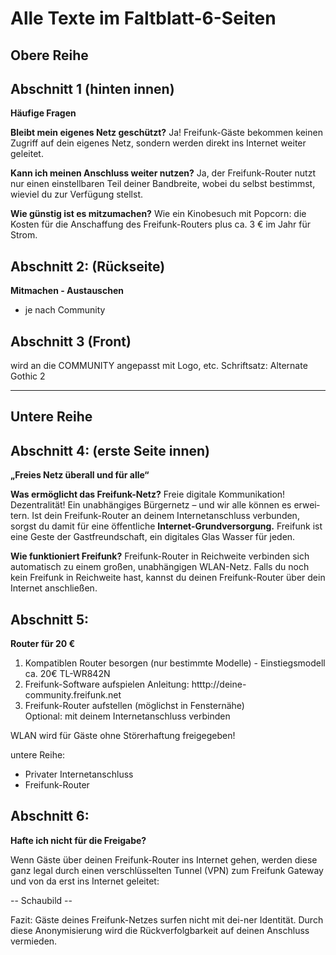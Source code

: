 # Alle Texte im Faltblatt-6-Seiten

Obere Reihe
----

**Abschnitt 1 (hinten innen)** 
---
**Häufige Fragen**

**Bleibt mein eigenes Netz geschützt?**
Ja! Freifunk-Gäste bekommen keinen Zugriff auf dein eigenes Netz, sondern werden direkt ins Internet weiter geleitet.

**Kann ich meinen Anschluss weiter nutzen?**
Ja, der Freifunk-Router nutzt nur einen einstell­baren Teil deiner Bandbreite, wobei du selbst bestimmst, wieviel du zur Verfügung stellst.

**Wie günstig ist es mitzumachen?**
Wie ein Kinobesuch mit Popcorn: die Kosten für die Anschaf­fung des Freifunk-Routers plus ca. 3 € im Jahr für Strom.

**Abschnitt 2: (Rückseite)**
---
**Mitmachen - Austauschen**

* je nach Community

**Abschnitt 3 (Front)**
---
wird an die COMMUNITY angepasst mit Logo, etc. Schriftsatz: Alternate Gothic 2

---

Untere Reihe
---

**Abschnitt 4: (erste Seite innen)**
---
**„Freies Netz überall und für alle“**

**Was ermöglicht das Freifunk-Netz?**
Freie digitale Kommu­nikation! Dezentralität! Ein unabhängiges Bürgernetz – und wir alle können es erwei­tern. Ist dein Freifunk-Router an deinem  Inter­net­anschluss ver­bunden, sorgst du damit für eine öffentliche **Internet-Grundversorgung.**
Freifunk ist eine Geste der Gast­freund­schaft, ein digitales Glas Wasser für jeden.

**Wie funktioniert Freifunk?**
Freifunk-Router in Reichweite verbinden sich auto­matisch zu einem großen, unabhängigen WLAN-Netz. Falls du noch kein Freifunk in Reich­weite hast, kannst du deinen Freifunk-Router über dein Internet an­schließen.


**Abschnitt 5:**
---
**Router für 20 €**

1. Kompatiblen Router besorgen (nur bestimmte Modelle) - Einstiegsmodell ca. 20€ TL-WR842N
2. Freifunk-Software aufspielen Anleitung: htttp://deine-community.freifunk.net
3. Freifunk-Router aufstellen (möglichst in Fensternähe)  
   Optional: mit deinem Internetanschluss verbinden

WLAN wird für Gäste ohne Störerhaftung freigegeben!

untere Reihe:

  * Privater Internetanschluss 
  * Freifunk-Router


**Abschnitt 6:**
---
**Hafte ich nicht für die Freigabe?**

Wenn Gäste über deinen Freifunk-Router ins Internet gehen, werden diese ganz legal durch einen verschlüsselten Tunnel (VPN) zum Freifunk Gateway und von da erst ins Internet geleitet:

    
-- Schaubild --

Fazit:
Gäste deines Freifunk-Netzes surfen nicht mit dei-ner Identität. Durch diese Anonymisierung wird die Rückverfolgbarkeit auf deinen Anschluss vermieden.

